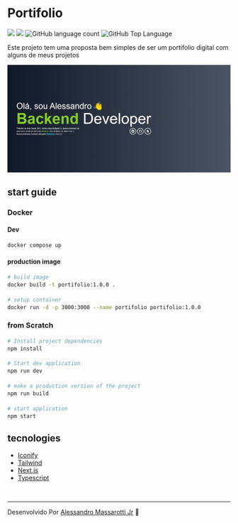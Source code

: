 # Portifolio

<p>
  <img src="https://img.shields.io/badge/made%20by-Alessandro%20Massarotti%20Jr-232323?style=flat-square">
   <img src="https://img.shields.io/badge/Node.js-20.3.1-232323?style=flat-square">
  <img alt="GitHub language count" src="https://img.shields.io/github/languages/count/alessandro-massarotti-Jr/Portifolio?color=232323&style=flat-square">
  <img alt="GitHub Top Language" src="https://img.shields.io/github/languages/top/alessandro-massarotti-Jr/Portifolio?color=232323&style=flat-square">
</p>

Este projeto tem uma proposta bem simples de ser um portifolio digital com alguns de meus projetos

<img src="./screenshot.png" alt="ScreenShot"/>

## start guide

### Docker

#### Dev

```bash 
docker compose up
```

#### production image

```bash
# build image
docker build -t portifolio:1.0.0 .

# setup container
docker run -d -p 3000:3000 --name portifolio portifolio:1.0.0
```

### from Scratch

```bash
# Install project dependencies
npm install

# Start dev application
npm run dev 

# make a production version of the project
npm run build 

# start application
npm start
```

## tecnologies

 - [Iconify](https://iconify.design/)
 - [Tailwind](https://tailwindcss.com/)
 - [Next.js](https://nextjs.org/)
 - [Typescript](https://www.typescriptlang.org/)

<br>

---

Desenvolvido Por [Alessandro Massarotti Jr](https://github.com/alessandro-massarotti-jr) 🤖
